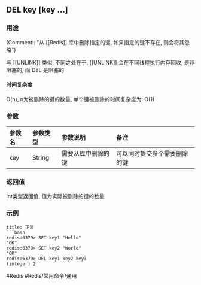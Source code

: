 ## DEL key \[key ...\]

### 用途
(Comment:: "从 [[Redis]] 库中删除指定的键, 如果指定的键不存在, 则会将其忽略")

与 [[UNLINK]] 类似, 不同之处在于, [[UNLINK]] 会在不同线程执行内存回收, 是非阻塞的, 而 DEL 是阻塞的

#### 时间复杂度
O(n), n为被删除的键的数量, 单个键被删除的时间复杂度为: O(1)

### 参数
|参数名|参数类型|参数说明|备注|
|:-|:-|:-|:-|
|key|String|需要从库中删除的键|可以同时提交多个需要删除的键|

### 返回值
Int类型返回值, 值为实际被删除的键的数量

### 示例
```ad-info
title: 正常
```bash
redis:6379> SET key1 "Hello"
"OK"
redis:6379> SET key2 "World"
"OK"
redis:6379> DEL key1 key2 key3
(integer) 2
```

#Redis #Redis/常用命令/通用